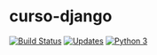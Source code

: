 # curso-django

[![Build Status](https://travis-ci.org/luizfernandohenriques/curso-django.svg?branch=master)](https://travis-ci.org/luizfernandohenriques/curso-django)
[![Updates](https://pyup.io/repos/github/luizfernandohenriques/curso-django/shield.svg)](https://pyup.io/repos/github/luizfernandohenriques/curso-django/)
[![Python 3](https://pyup.io/repos/github/luizfernandohenriques/curso-django/python-3-shield.svg)](https://pyup.io/repos/github/luizfernandohenriques/curso-django/)